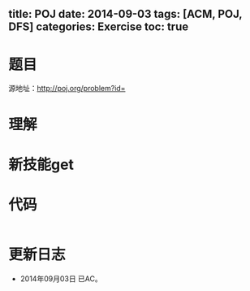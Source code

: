 title: POJ 
date: 2014-09-03 
tags: [ACM, POJ, DFS]
categories: Exercise
toc: true
---
# 题目	
源地址：http://poj.org/problem?id=

# 理解

<!-- more -->

# 新技能get

# 代码
```

```

# 更新日志
- 2014年09月03日 已AC。
